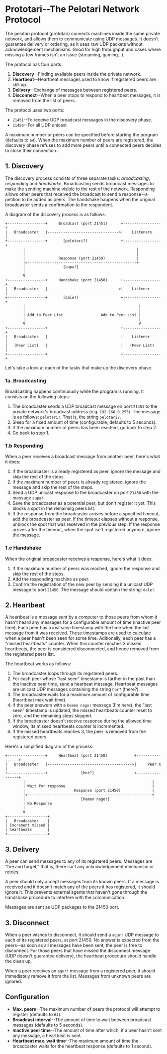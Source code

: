 # Prototari--The Pelotari Network Protocol

The pelotari protocol (prototari) connects machines inside the same private network, and allows them to communicate using UDP messages.
It doesn't guarantee delivery or ordering, as it uses raw UDP packets without acknowledgement mechanisms.
Good for high throughput and cases where missing a few frames isn't an issue (streaming, gaming...).

The protocol has four parts:

1. **Discovery**--Finding available peers inside the private network.
2. **Heartbeat**--Heartbeat messages used to know if registered peers are still up.
3. **Delivery**--Exchange of messages between registered peers.
4. **Disconnect**--When a peer stops to respond to heartbeat messages, it is removed from the list of peers.

The protocol uses two ports:

- `21451`--To receive UDP broadcast messages in the discovery phase.
- `21450`--For all UDP unicast

A maximum number or peers can be specified before starting the program (defaults to `64`).
When the maximum number of peers are registered, the discovery phase refuses to add more peers until a connected peers decides to close their connection.

## 1. Discovery

The discovery process consists of three separate tasks: _broadcasting_, _responding_ and _handshake_.
Broadcasting sends broadcast messages to make the sending machine visible to the rest of the network.
Responding allows other peers that received the broadcast to send a response--a petition to be added as peers.
The handshake happens when the original broadcaster sends a confirmation to the respondent.

A diagram of the discovery process is as follows:

```
+-----------------+     Broadcast (port 21451)      +-----------------+
|   Broadcaster   |-------------------------------->|    Listeners    |
+-----------------+       [pelotari?]               +-----------------+
        |                                                  |
        |                                                  |
        |               Response (port 21450)              |
        |<-------------------------------------------------+
        |                 [aupa!]
        |
        V
+-----------------+     Handshake (port 21450)      +-----------------+
|   Broadcaster   |-------------------------------->|    Listener     |
+-----------------+       [dale!]                   +-----------------+
        |                                                   |
        |                                                   |
        | Add to Peer List                 Add to Peer List |
        |                                                   |
        V                                                   V
+-----------------+                                 +-----------------+
|   Broadcaster   |                                 |    Listener     |
|   (Peer List)   |                                 |   (Peer List)   |
+-----------------+                                 +-----------------+
```

Let's take a look at each of the tasks that make up the discovery phase.

### 1a. Broadcasting

Broadcasting happens continuously while the program is running.
It consists on the following steps:

1. The broadcaster sends a UDP broadcast message on port `21451` to the private network's broadcast address (e.g. `192.168.0.255`).
   The message is as follows: `pelotari?`. That is, the string `pelotari?`.
2. Sleep for a fixed amount of time (configurable; defaults to 5 seconds).
3. If the maximum number of peers has been reached, go back to step 2.
4. Go back to step 1.

### 1.b Responding

When a peer receives a broadcast message from another peer, here's what it does:

1. If the broadcaster is already registered as peer, ignore the message and skip the rest of the steps.
2. If the maximum number of peers is already registered, ignore the message and skip the rest of the steps.
3. Send a UDP unicast response to the broadcaster on port `21450` with the message `aupa!`.
4. Save the broadcaster as a potential peer, but don't register it yet. This blocks a spot in the remaining peers list.
5. If the response from the broadcaster arrives before a specified timeout, add the broadcaster as peer.
   If the timeout elapses without a response, unblock the spot that was reserved in the previous step.
   If the response arrives after the timeout, when the spot isn't registered anymore, ignore the message.

### 1.c Handshake

When the original broadcaster receives a response, here's what it does:

1. If the maximum number of peers was reached, ignore the response and skip the rest of the steps.
2. Add the responding machine as peer.
3. Confirm the registration of the new peer by sending it a unicast UDP message to port `21450`.
   The message should contain the string: `dale!`.

## 2. Heartbeat

A heartbeat is a message sent by a computer to those peers from whom it hasn't heard any messages for a configurable amount of time (inactive peer time).
Each peer has a _last seen_ timestamp with the time when the last message from it was received.
These timestamps are used to calculate when a peer hasn't been seen for some time.
Aditionally, each peer has a "missed heartbeats" counter.
When this counter reaches 3 missed heartbeats, the peer is considered disconnected, and hence removed from the registered peers list.

The heartbeat works as follows:

1. The broadcaster loops through its registered peers.
2. For each peer whose "last seen" timestamp is farther in the past than the inactive peer time, send a hearbeat message.
   Heartbeat messages are unicast UDP messages containing the string `hor?` (there?).
3. The broadcaster waits for a maximum amount of configurable time (heartbeat max wait time).
4. If the peer answers with a `hemen nago!` message (I'm here), the "last seen" timestamp is updated, the missed heartbeats counter reset to zero, and the remaining steps skipped.
5. If the broadcaster doesn't receive response during the allowed time window, its missed heartbeats counter is incremented.
6. If the missed heartbeats reaches 3, the peer is removed from the registered peers.

Here's a simplified diagram of the process:

```
+-----------------+     Heartbeat (port 21450)            +-----------------+
|   Broadcaster   |-------------------------------------->|     Peer X      |
+-----------------+               [hor?]                  +-----------------+
        |                                                         |
        | Wait for response                                       |
        |                      Response (port 21450)              |
        |<--------------------------------------------------------+
        |                         [hemen nago!]
        | No Response
        |
        V
+------------------+
|   Broadcaster    |
| Increment missed |
| heartbeats       |
+------------------+
```

## 3. Delivery

A peer can send messages to any of its registered peers.
Messages are "fire and forget," that is, there isn't any acknowledgement mechanism or retries.

A peer should only accept messages from its known peers.
If a message is received and it doesn't match any of the peers it has registered, it should ignore it.
This prevents external agents that haven't gone through the handshake procedure to interfere with the communication.

Messages are sent as UDP packages to the 21450 port.

## 3. Disconnect

When a peer wishes to disconnect, it should send a `agur!` UDP message to each of its registered peers, at port 21450.
No answer is expected from the peers--as soon as all messages have been sent, the peer is free to disconnect.
For those peers that have missed the disconnect message (UDP doesn't guarantee delivery), the heartbeat procedure should handle the clean up.

When a peer receives an `agur!` message from a registered peer, it should immediately remove it from the list.
Messages from unknown peers are ignored.

## Configuration

- **Max. peers**--The maximum number of peers the protocol will attempt to register (defaults to `64`).
- **Broadcast interval**--The amount of time to wait between broadcast messages (defaults to 5 seconds).
- **Inactive peer time**--The amount of time after which, if a peer hasn't sent any message, a heartbeat is sent.
- **Heartbeat max. wait time**--The maximum amount of time the broadcaster waits for the heartbeat response (defaults to 1 second).
